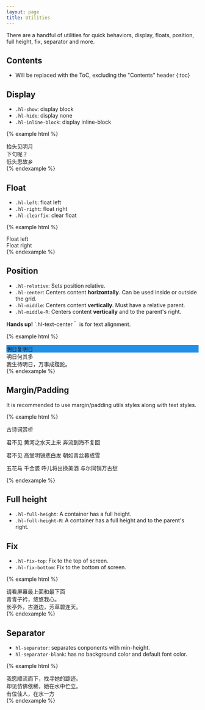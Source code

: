 ```yaml
---
layout: page
title: Utilities
---
```


There are a handful of utilities for quick behaviors, display, floats, position, full height, fix, separator and more.

## Contents

* Will be replaced with the ToC, excluding the "Contents" header
{:toc}

## Display

- `.hl-show`: display block
- `.hl-hide`: display none
- `.hl-inline-block`: display inline-block

{% example html %}
<div class="hl-show">抬头见明月</div>
<div class="hl-hide">下句呢？</div>
<div class="hl-inline-block hl-separator">低头思故乡</div>
{% endexample %}

## Float

- `.hl-left`: float left
- `.hl-right`: float right
- `.hl-clearfix`: clear float

{% example html %}
<div class="hl-left">Float left</div>
<div class="hl-clearfix"></div>
<div class="hl-right">Float right</div>
{% endexample %}

## Position

- `.hl-relative`: Sets position relative.
- `.hl-center`: Centers content **horizontally**. Can be used inside or outside the grid.
- `.hl-middle`: Centers content **vertically**. Must have a relative parent.
- `.hl-middle-R`: Centers content **vertically** and to the parent's right.

**Hands up!** `.hl-text-center｀ is for text alignment.

{% example html %}
<div class="hl-box-border">
  <div class="hl-row hl-relative">
    <div class="hl-col-6 hl-center" style="background: #2190e7">明日复明日</div>
    <div>明日何其多</div>
    <div class="hl-middle-R">我生待明日，万事成蹉跎。</div>
  </div>
</div>
{% endexample %}

## Margin/Padding

It is recommended to use margin/padding utils styles along with text styles.

{% example html %}
<p>
  <span class="hl-icon hl-icon-edit hl-margin-right"></span>
  <span class="hl-text-lg hl-margin-left-lg">古诗词赏析</span>
</p>
<p>
  <span class="hl-margin-left">君不见</span>
  <span class="hl-margin-left">黄河之水天上来</span>
  <span class="hl-margin-left">奔流到海不复回</span>
</p>
<p>
  <span class="hl-text-sm hl-margin-right-sm">君不见</span>
  <span class="hl-text-lg hl-margin-right-lg">高堂明镜悲白发</span>
  <span class="hl-text-xl hl-margin-right-xl">朝如青丝暮成雪</span>
</p>
<p>
  <span class="hl-text-xs hl-padding-right-xs">五花马</span>
  <span class="hl-text-sm hl-padding-right-sm">千金裘</span>
  <span class="hl-text-lg hl-padding-right-lg">呼儿将出换美酒</span>
  <span class="hl-text-xl hl-padding-right-xl">与尔同销万古愁</span>
</p>

{% endexample %}

## Full height

- `.hl-full-height`: A container has a full height.
- `.hl-full-height-R`: A container has a full height and to the parent's right.

## Fix

- `.hl-fix-top`: Fix to the top of screen.
- `.hl-fix-bottom`: Fix to the bottom of screen.

{% example html %}
<div class="hl-text-green">请看屏幕最上面和最下面</div>
<div class="hl-fix-top">青青子衿，悠悠我心。</div>
<div class="hl-fix-bottom">长亭外，古道边，芳草碧连天。</div>
{% endexample %}

## Separator

- `hl-separator`: separates conponents with min-height.
- `hl-separator-blank`: has no background color and default font color.

{% example html %}
<div class="hl-box-border">我愿顺流而下，找寻她的踪迹。</div>
<div class="hl-separator"></div>
<div class="hl-box-border">却见仿佛依稀，她在水中伫立。</div>
<div class="hl-separator-blank"></div>
<div class="hl-box-border">有位佳人，在水一方</div>
{% endexample %}
